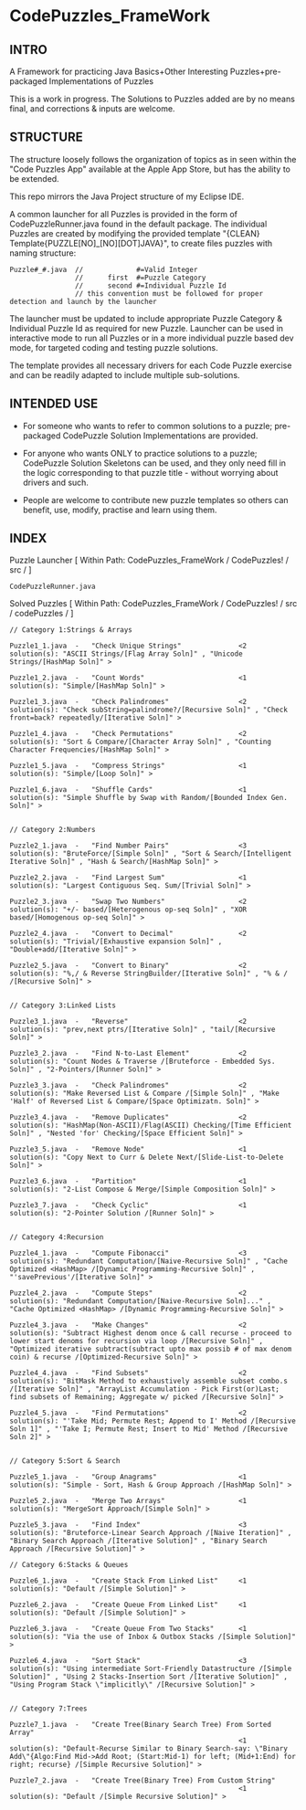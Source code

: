 CodePuzzles_FrameWork
=====================

INTRO
-----

A Framework for practicing Java Basics+Other Interesting Puzzles+pre-packaged Implementations of Puzzles

This is a work in progress. The Solutions to Puzzles added are by no means final, and corrections & inputs are welcome.

STRUCTURE
---------

The structure loosely follows the organization of topics as in seen within the "Code Puzzles App" available at the Apple 
App Store, but has the ability to be extended.

This repo mirrors the Java Project structure of my Eclipse IDE.

A common launcher for all Puzzles is provided in the form of CodePuzzleRunner.java found in the default package. 
The individual Puzzles are created by modifying the provided template "{CLEAN} Template{PUZZLE[NO]_[NO][DOT]JAVA}",
to create files puzzles with naming structure: 

    Puzzle#_#.java  //             #=Valid Integer 
                    //      first  #=Puzzle Category  
                    //      second #=Individual Puzzle Id
                    // this convention must be followed for proper detection and launch by the launcher
                    
The launcher must be updated to include appropriate Puzzle Category & Individual Puzzle Id as required for new Puzzle.
Launcher can be used in interactive mode to run all Puzzles or in a more individual puzzle based dev mode, for targeted
coding and testing puzzle solutions.

The template provides all necessary drivers for each Code Puzzle exercise and can be readily adapted to include multiple
sub-solutions.

INTENDED USE
------------

* For someone who wants to refer to common solutions to a puzzle; pre-packaged CodePuzzle Solution Implementations are 
provided.

* For anyone who wants ONLY to practice solutions to a puzzle; CodePuzzle Solution Skeletons can be used, and they only
need fill in the logic corresponding to that puzzle title - without worrying about drivers and such.

* People are welcome to contribute new puzzle templates so others can benefit, use, modify, practise and learn using them.

INDEX
-----

Puzzle Launcher	[ Within Path: CodePuzzles_FrameWork / CodePuzzles! / src / ]

```
CodePuzzleRunner.java
```

Solved Puzzles 	[ Within Path: CodePuzzles_FrameWork / CodePuzzles! / src / codePuzzles / ]

```
// Category 1:Strings & Arrays

Puzzle1_1.java	-	"Check Unique Strings"				<2 solution(s): "ASCII Strings/[Flag Array Soln]" , "Unicode Strings/[HashMap Soln]" >

Puzzle1_2.java	-	"Count Words"						<1 solution(s): "Simple/[HashMap Soln]" >

Puzzle1_3.java	-	"Check Palindromes"					<2 solution(s): "Check subString=palindrome?/[Recursive Soln]" , "Check front=back? repeatedly/[Iterative Soln]" >

Puzzle1_4.java	-	"Check Permutations"				<2 solution(s): "Sort & Compare/[Character Array Soln]" , "Counting Character Frequencies/[HashMap Soln]" >

Puzzle1_5.java	-	"Compress Strings"					<1 solution(s): "Simple/[Loop Soln]" >

Puzzle1_6.java	-	"Shuffle Cards"						<1 solution(s): "Simple Shuffle by Swap with Random/[Bounded Index Gen. Soln]" >


// Category 2:Numbers

Puzzle2_1.java	-	"Find Number Pairs"					<3 solution(s): "BruteForce/[Simple Soln]" , "Sort & Search/[Intelligent Iterative Soln]" , "Hash & Search/[HashMap Soln]" >

Puzzle2_2.java	-	"Find Largest Sum"					<1 solution(s): "Largest Contiguous Seq. Sum/[Trivial Soln]" >		

Puzzle2_3.java	-	"Swap Two Numbers"					<2 solution(s): "+/- based/[Heterogenous op-seq Soln]" , "XOR based/[Homogenous op-seq Soln]" >

Puzzle2_4.java	-	"Convert to Decimal"				<2 solution(s): "Trivial/[Exhaustive expansion Soln]" , "Double+add/[Iterative Soln]" >

Puzzle2_5.java	-	"Convert to Binary"					<2 solution(s): "%,/ & Reverse StringBuilder/[Iterative Soln]" , "% & / /[Recursive Soln]" >


// Category 3:Linked Lists

Puzzle3_1.java	-	"Reverse"							<2 solution(s): "prev,next ptrs/[Iterative Soln]" , "tail/[Recursive Soln]" >

Puzzle3_2.java	-	"Find N-to-Last Element"			<2 solution(s): "Count Nodes & Traverse /[Bruteforce - Embedded Sys. Soln]" , "2-Pointers/[Runner Soln]" >

Puzzle3_3.java	-	"Check Palindromes"					<2 solution(s): "Make Reversed List & Compare /[Simple Soln]" , "Make 'Half' of Reversed List & Compare/[Space Optimizatn. Soln]" >

Puzzle3_4.java	-	"Remove Duplicates"					<2 solution(s): "HashMap(Non-ASCII)/Flag(ASCII) Checking/[Time Efficient Soln]" , "Nested 'for' Checking/[Space Efficient Soln]" >

Puzzle3_5.java	-	"Remove Node"						<1 solution(s): "Copy Next to Curr & Delete Next/[Slide-List-to-Delete Soln]" >

Puzzle3_6.java	-	"Partition"							<1 solution(s): "2-List Compose & Merge/[Simple Composition Soln]" >

Puzzle3_7.java	-	"Check Cyclic"						<1 solution(s): "2-Pointer Solution /[Runner Soln]" >


// Category 4:Recursion

Puzzle4_1.java	-	"Compute Fibonacci"					<3 solution(s): "Redundant Computation/[Naive-Recursive Soln]" , "Cache Optimized <HashMap> /[Dynamic Programming-Recursive Soln]" , "'savePrevious'/[Iterative Soln]" >				

Puzzle4_2.java	-	"Compute Steps"						<2 solution(s): "Redundant Computation/[Naive-Recursive Soln]..." , "Cache Optimized <HashMap> /[Dynamic Programming-Recursive Soln]" >

Puzzle4_3.java	-	"Make Changes"						<2 solution(s): "Subtract Highest denom once & call recurse - proceed to lower start denoms for recursion via loop /[Recursive Soln]" , "Optimized iterative subtract(subtract upto max possib # of max denom coin) & recurse /[Optimized-Recursive Soln]" >

Puzzle4_4.java	-	"Find Subsets"						<2 solution(s): "BitMask Method to exhaustively assemble subset combo.s /[Iterative Soln]" , "ArrayList Accumulation - Pick First(or)Last; find subsets of Remaining; Aggregate w/ picked /[Recursive Soln]" >

Puzzle4_5.java	-	"Find Permutations"					<2 solution(s): "'Take Mid; Permute Rest; Append to I' Method /[Recursive Soln 1]" , "'Take I; Permute Rest; Insert to Mid' Method /[Recursive Soln 2]" >


// Category 5:Sort & Search

Puzzle5_1.java	-	"Group Anagrams"					<1 solution(s): "Simple - Sort, Hash & Group Approach /[HashMap Soln]" >

Puzzle5_2.java	-	"Merge Two Arrays"					<1 solution(s): "MergeSort Approach/[Simple Soln]" >

Puzzle5_3.java	-	"Find Index"						<3 solution(s): "Bruteforce-Linear Search Approach /[Naive Iteration]" , "Binary Search Approach /[Iterative Solution]" , "Binary Search Approach /[Recursive Solution]" >

// Category 6:Stacks & Queues

Puzzle6_1.java	-	"Create Stack From Linked List"		<1 solution(s): "Default /[Simple Solution]" >

Puzzle6_2.java	-	"Create Queue From Linked List"		<1 solution(s): "Default /[Simple Solution]" >

Puzzle6_3.java	-	"Create Queue From Two Stacks"		<1 solution(s): "Via the use of Inbox & Outbox Stacks /[Simple Solution]" >

Puzzle6_4.java	-	"Sort Stack"						<3 solution(s): "Using intermediate Sort-Friendly Datastructure /[Simple Solution]" , "Using 2 Stacks-Insertion Sort /[Iterative Solution]" , "Using Program Stack \"implicitly\" /[Recursive Solution]" >


// Category 7:Trees

Puzzle7_1.java	-	"Create Tree(Binary Search Tree) From Sorted Array"			
														<1 solution(s): "Default-Recurse Similar to Binary Search-say: \"Binary Add\"{Algo:Find Mid->Add Root; (Start:Mid-1) for left; (Mid+1:End) for right; recurse} /[Simple Recursive Solution]" >
								
Puzzle7_2.java	-	"Create Tree(Binary Tree) From Custom String"
														<1 solution(s): "Default /[Simple Recursive Solution]" >																
```

